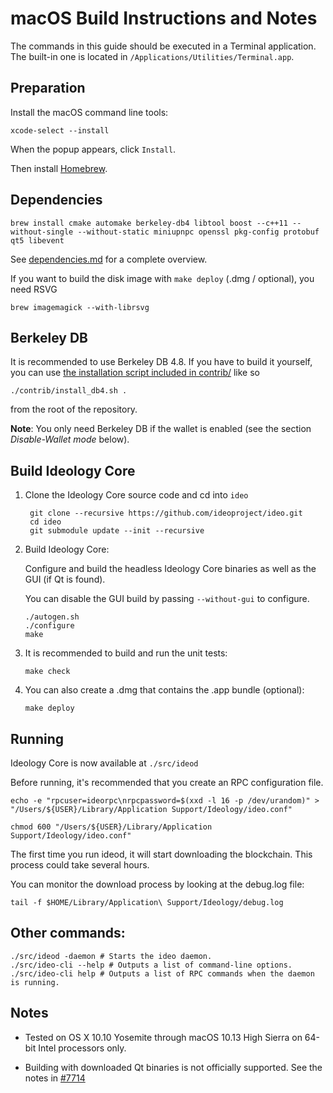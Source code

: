macOS Build Instructions and Notes
====================================
The commands in this guide should be executed in a Terminal application.
The built-in one is located in `/Applications/Utilities/Terminal.app`.

Preparation
-----------
Install the macOS command line tools:

`xcode-select --install`

When the popup appears, click `Install`.

Then install [Homebrew](https://brew.sh).

Dependencies
----------------------

    brew install cmake automake berkeley-db4 libtool boost --c++11 --without-single --without-static miniupnpc openssl pkg-config protobuf qt5 libevent

See [dependencies.md](dependencies.md) for a complete overview.

If you want to build the disk image with `make deploy` (.dmg / optional), you need RSVG

    brew imagemagick --with-librsvg

Berkeley DB
-----------
It is recommended to use Berkeley DB 4.8. If you have to build it yourself,
you can use [the installation script included in contrib/](/contrib/install_db4.sh)
like so

```shell
./contrib/install_db4.sh .
```

from the root of the repository.

**Note**: You only need Berkeley DB if the wallet is enabled (see the section *Disable-Wallet mode* below).

Build Ideology Core
------------------------

1. Clone the Ideology Core source code and cd into `ideo`

        git clone --recursive https://github.com/ideoproject/ideo.git
        cd ideo
        git submodule update --init --recursive

2.  Build Ideology Core:

    Configure and build the headless Ideology Core binaries as well as the GUI (if Qt is found).

    You can disable the GUI build by passing `--without-gui` to configure.

        ./autogen.sh
        ./configure
        make

3.  It is recommended to build and run the unit tests:

        make check

4.  You can also create a .dmg that contains the .app bundle (optional):

        make deploy

Running
-------

Ideology Core is now available at `./src/ideod`

Before running, it's recommended that you create an RPC configuration file.

    echo -e "rpcuser=ideorpc\nrpcpassword=$(xxd -l 16 -p /dev/urandom)" > "/Users/${USER}/Library/Application Support/Ideology/ideo.conf"

    chmod 600 "/Users/${USER}/Library/Application Support/Ideology/ideo.conf"

The first time you run ideod, it will start downloading the blockchain. This process could take several hours.

You can monitor the download process by looking at the debug.log file:

    tail -f $HOME/Library/Application\ Support/Ideology/debug.log

Other commands:
-------

    ./src/ideod -daemon # Starts the ideo daemon.
    ./src/ideo-cli --help # Outputs a list of command-line options.
    ./src/ideo-cli help # Outputs a list of RPC commands when the daemon is running.

Notes
-----

* Tested on OS X 10.10 Yosemite through macOS 10.13 High Sierra on 64-bit Intel processors only.

* Building with downloaded Qt binaries is not officially supported. See the notes in [#7714](https://github.com/bitcoin/bitcoin/issues/7714)
